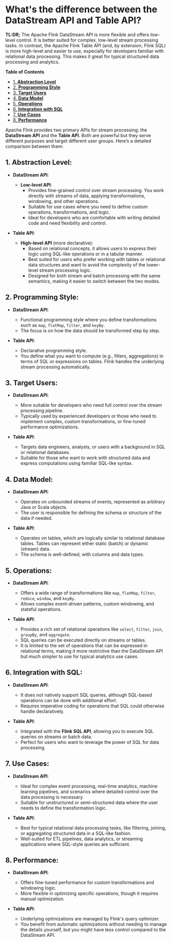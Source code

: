 # What's the difference between the DataStream API and Table API?
**TL:DR;**  The Apache Flink DataStream API is more flexible and offers low-level control.  It is better suited for complex, low-level stream processing tasks.  In contrast, the Apache Flink Table API (and, by extension, Flink SQL) is more high-level and easier to use, especially for developers familiar with relational data processing. This makes it great for typical structured data processing and analytics.

**Table of Contents**
<!-- toc -->
+ [1. **Abstraction Level**](#1-abstraction-level)
+ [2. **Programming Style**](#2-programming-style)
+ [3. **Target Users**](#3-target-users)
+ [4. **Data Model**](#4-data-model)
+ [5. **Operations**](#5-operations)
+ [6. **Integration with SQL**](#6-integration-with-sql)
+ [7. **Use Cases**](#7-use-cases)
+ [8. **Performance**](#8-performance)
<!-- tocstop -->

Apache Flink provides two primary APIs for stream processing: the **DataStream API** and the **Table API**.  Both are powerful but they serve different purposes and target different user groups.  Here’s a detailed comparison between them:

## 1. **Abstraction Level**:
  - **DataStream API**:
    - **Low-level API**:
      - Provides fine-grained control over stream processing. You work directly with streams of data, applying transformations, windowing, and other operations.
      - Suitable for use cases where you need to define custom operations, transformations, and logic.
      - Ideal for developers who are comfortable with writing detailed code and need flexibility and control.

  - **Table API**:
    - **High-level API** (more declarative):
      - Based on relational concepts, it allows users to express their logic using SQL-like operations or in a tabular manner.
      - Best suited for users who prefer working with tables or relational data structures and want to avoid the complexity of the lower-level stream processing logic.
      - Designed for both stream and batch processing with the same semantics, making it easier to switch between the two modes.

## 2. **Programming Style**:
   - **DataStream API**:
     - Functional programming style where you define transformations such as `map`, `flatMap`, `filter`, and `keyBy`.
     - The focus is on how the data should be transformed step by step.

   - **Table API**:
     - Declarative programming style.
     - You define what you want to compute (e.g., filters, aggregations) in terms of SQL or expressions on tables. Flink handles the underlying stream processing automatically.

## 3. **Target Users**:
   - **DataStream API**:
     - More suitable for developers who need full control over the stream processing pipeline.
     - Typically used by experienced developers or those who need to implement complex, custom transformations, or fine-tuned performance optimizations.

   - **Table API**:
     - Targets data engineers, analysts, or users with a background in SQL or relational databases.
     - Suitable for those who want to work with structured data and express computations using familiar SQL-like syntax.

## 4. **Data Model**:
   - **DataStream API**:
     - Operates on unbounded streams of events, represented as arbitrary Java or Scala objects.
     - The user is responsible for defining the schema or structure of the data if needed.

   - **Table API**:
     - Operates on tables, which are logically similar to relational database tables. Tables can represent either static (batch) or dynamic (stream) data.
     - The schema is well-defined, with columns and data types.

## 5. **Operations**:
   - **DataStream API**:
     - Offers a wide range of transformations like `map`, `flatMap`, `filter`, `reduce`, `window`, and `keyBy`.
     - Allows complex event-driven patterns, custom windowing, and stateful operations.

   - **Table API**:
     - Provides a rich set of relational operations like `select`, `filter`, `join`, `groupBy`, and `aggregate`.
     - SQL queries can be executed directly on streams or tables.
     - It is limited to the set of operations that can be expressed in relational terms, making it more restrictive than the DataStream API but much simpler to use for typical analytics use cases.

## 6. **Integration with SQL**:
   - **DataStream API**:
     - It does not natively support SQL queries, although SQL-based operations can be done with additional effort.
     - Requires imperative coding for operations that SQL could otherwise handle declaratively.

   - **Table API**:
     - Integrated with the **Flink SQL API**, allowing you to execute SQL queries on streams or batch data.
     - Perfect for users who want to leverage the power of SQL for data processing.

## 7. **Use Cases**:
   - **DataStream API**:
     - Ideal for complex event processing, real-time analytics, machine learning pipelines, and scenarios where detailed control over the data processing is necessary.
     - Suitable for unstructured or semi-structured data where the user needs to define the transformation logic.

   - **Table API**:
     - Best for typical relational data processing tasks, like filtering, joining, or aggregating structured data in a SQL-like fashion.
     - Well-suited for ETL pipelines, data analytics, or streaming applications where SQL-style queries are sufficient.

## 8. **Performance**:
   - **DataStream API**:
     - Offers fine-tuned performance for custom transformations and windowing logic.
     - More flexible in optimizing specific operations, though it requires manual optimization.

   - **Table API**:
     - Underlying optimizations are managed by Flink's query optimizer.
     - You benefit from automatic optimizations without needing to manage the details yourself, but you might have less control compared to the DataStream API.
